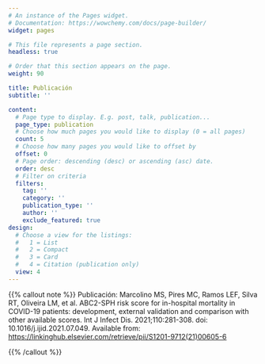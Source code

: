 ```yaml
---
# An instance of the Pages widget.
# Documentation: https://wowchemy.com/docs/page-builder/
widget: pages

# This file represents a page section.
headless: true

# Order that this section appears on the page.
weight: 90

title: Publicación
subtitle: ''

content:
  # Page type to display. E.g. post, talk, publication...
  page_type: publication
  # Choose how much pages you would like to display (0 = all pages)
  count: 5
  # Choose how many pages you would like to offset by
  offset: 0
  # Page order: descending (desc) or ascending (asc) date.
  order: desc
  # Filter on criteria
  filters:
    tag: ''
    category: ''
    publication_type: ''
    author: ''
    exclude_featured: true
design:
  # Choose a view for the listings:
  #   1 = List
  #   2 = Compact
  #   3 = Card
  #   4 = Citation (publication only)
  view: 4
---
```


{{% callout note %}}
Publicación: Marcolino MS, Pires MC, Ramos LEF, Silva RT, Oliveira LM, et al. ABC2-SPH risk score for in-hospital mortality in COVID-19 patients: development, external validation and comparison with other available scores. Int J Infect Dis. 2021;110:281-308. doi: 10.1016/j.ijid.2021.07.049. Available from: https://linkinghub.elsevier.com/retrieve/pii/S1201-9712(21)00605-6

{{% /callout %}}
